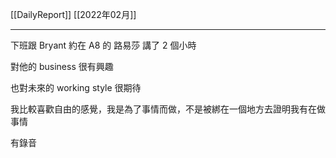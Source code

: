 [[DailyReport]]
[[2022年02月]]

---

下班跟 Bryant 約在 A8 的 路易莎 講了 2 個小時

對他的 business 很有興趣

也對未來的 working style 很期待

我比較喜歡自由的感覺，我是為了事情而做，不是被綁在一個地方去證明我有在做事情

有錄音


